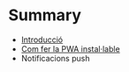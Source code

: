 # Summary

* [Introducció](README.md)
* [Com fer la PWA instal·lable](chapter1.md)
* Notificacions push

